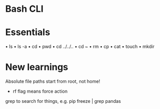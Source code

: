 # Bash CLI

# Essentials
• ls
• ls -a
• cd
• pwd
• cd ../../..
• cd ~
• rm
• cp
• cat
• touch
• mkdir

# New learnings
Absolute file paths start from root, not home!

- rf flag means force action

grep to search for things, e.g. pip freeze | grep pandas
